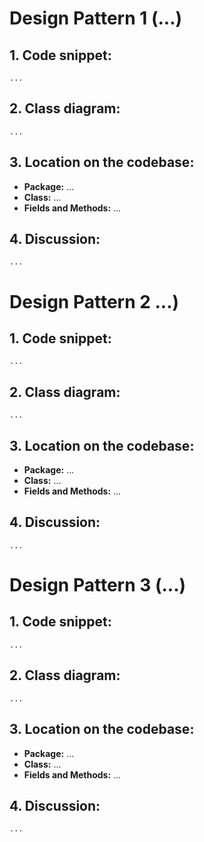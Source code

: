 # Design Pattern 1 (...)

## 1. Code snippet:

    ...

## 2. Class diagram:

    ...

## 3. Location on the codebase:

- **Package:** ...
- **Class:** ...
- **Fields and Methods:** ...

## 4. Discussion:

    ...

# Design Pattern 2 ...)

## 1. Code snippet:

    ...

## 2. Class diagram:

    ...

## 3. Location on the codebase:

- **Package:** ...
- **Class:** ...
- **Fields and Methods:** ...

## 4. Discussion:

    ...

# Design Pattern 3 (...)

## 1. Code snippet:

    ...

## 2. Class diagram:

    ...

## 3. Location on the codebase:

- **Package:** ...
- **Class:** ...
- **Fields and Methods:** ...

## 4. Discussion:

    ...

